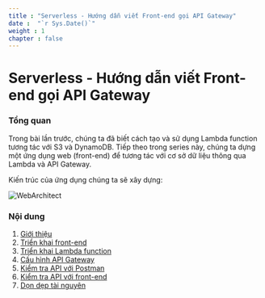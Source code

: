 ```yaml
---
title : "Serverless - Hướng dẫn viết Front-end gọi API Gateway"
date :  "`r Sys.Date()`" 
weight : 1 
chapter : false
---
```

# Serverless - Hướng dẫn viết Front-end gọi API Gateway

### Tổng quan

Trong bài lần trước, chúng ta đã biết cách tạo và sử dụng Lambda function tương tác với S3 và DynamoDB. Tiếp theo trong series này, chúng ta dựng một ứng dụng web (front-end) để tương tác với cơ sở dữ liệu thông qua Lambda và API Gateway.

Kiến trúc của ứng dụng chúng ta sẽ xây dựng:

![WebArchitect](/images/serverless-architect-diagram.png?featherlight=false&width=50pc)

### Nội dung

1. [Giới thiệu](1-introduce/)
2. [Triển khai front-end](2-front-end-deployment/)
3. [Triển khai Lambda function](3-deploy-lambda-function/)
4. [Cấu hình API Gateway](4-config-api-gw/)
5. [Kiểm tra API với Postman](5-test-api-by-postman/)
6. [Kiểm tra API với front-end](6-test-front-end/)
7. [Dọn dẹp tài nguyên](7-cleanup)
